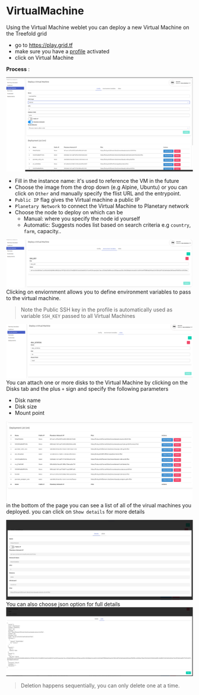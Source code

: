 # VirtualMachine

Using the Virtual Machine weblet you can deploy a new Virtual Machine on the Treefold grid


- go to https://play.grid.tf
- make sure you have a [profile](weblets_profile_manager) activated
- click on Virtual Machine

__Process__ : 

![](img/weblet_vm1.png)
- Fill in the instance name: it's used to reference the VM in the future
- Choose the image from the drop down (e.g Alpine, Ubuntu) or you can click on `Other` and manually specify the flist URL and the entrypoint.
- `Public IP` flag gives the Virtual machine a public IP 
- `Planetary Network` to connect the Virtual Machine to Planetary network
- Choose the node to deploy on which can be
   - Manual: where you specify the node id yourself
   - Automatic: Suggests nodes list based on search criteria e.g `country`, `farm`, capacity..
  

![](img/weblet_vm2.png)
Clicking on enviornment allows you to define environment variables to pass to the virtual machine. 
> Note the Public SSH key in the profile is automatically used as variable `SSH_KEY` passed to all Virtual Machines 

![](img/weblet_vm3.png)
You can attach one or more disks to the Virtual Machine by clicking on the Disks tab and the plus `+` sign and specify the following parameters
   - Disk name 
   - Disk size
   - Mount point

![](img/weblet_vm4.png)
in the bottom of the page you can see a list of all of the virual machines you deployed. you can click on `Show details` for more details

![](img/weblet_vm5.png)
You can also choose json option for full details
![](img/weblet_vm6.png)

> Deletion happens sequentially, you can only delete one at a time.

